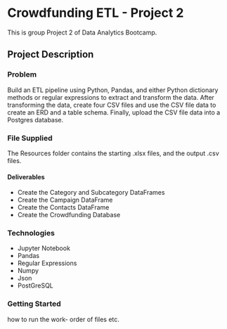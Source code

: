 # Crowdfunding ETL - Project 2
This is group Project 2 of Data Analytics Bootcamp. 

## Project Description
### Problem
Build an ETL pipeline using Python, Pandas, and either Python dictionary methods or regular expressions to extract and transform the data. After transforming the data, create four CSV files and use the CSV file data to create an ERD and a table schema. Finally, upload the CSV file data into a Postgres database.

### File Supplied
The Resources folder contains the starting .xlsx files, and the output .csv files. 

#### Deliverables
- Create the Category and Subcategory DataFrames
- Create the Campaign DataFrame
- Create the Contacts DataFrame
- Create the Crowdfunding Database

### Technologies 

- Jupyter Notebook
- Pandas
- Regular Expressions
- Numpy
- Json
- PostGreSQL
  
### Getting Started
how to run the work- order of files etc.
